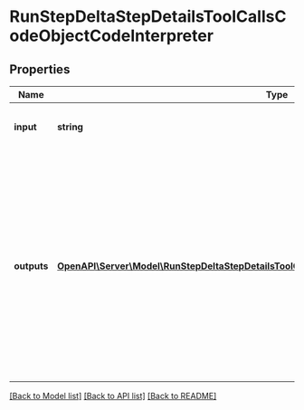 # RunStepDeltaStepDetailsToolCallsCodeObjectCodeInterpreter

## Properties
Name | Type | Description | Notes
------------ | ------------- | ------------- | -------------
**input** | **string** | The input to the Code Interpreter tool call. | [optional] 
**outputs** | [**OpenAPI\Server\Model\RunStepDeltaStepDetailsToolCallsCodeObjectCodeInterpreterOutputsInner**](RunStepDeltaStepDetailsToolCallsCodeObjectCodeInterpreterOutputsInner.md) | The outputs from the Code Interpreter tool call. Code Interpreter can output one or more items, including text (&#x60;logs&#x60;) or images (&#x60;image&#x60;). Each of these are represented by a different object type. | [optional] 

[[Back to Model list]](../README.md#documentation-for-models) [[Back to API list]](../README.md#documentation-for-api-endpoints) [[Back to README]](../README.md)


